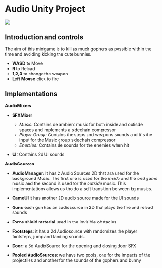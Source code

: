 # Audio Unity Project
[![](https://img.youtube.com/vi/MzaYSEiA7uI/maxresdefault.jpg)](https://youtu.be/MzaYSEiA7uI)


## Introduction and controls
The aim of this minigame is to kill as much gophers as possible within the time and avoiding kicking the cute bunnies.

 - **WASD** to Move
 - **R** to Reload
 - **1,2,3** to change the weapon
 - **Left Mouse** click to fire

## Implementations

**AudioMixers**

 - **SFXMixer**
	 - *Music:* Contains de ambient music for both inside and outisde spaces and implements a sidechain compressor
	 - *Player Group:* Contains the steps and weapons sounds and it's the input for the Music group sidechain compressor
	 - *Enemies:* Contains de sounds for the enemies when hit


- **UI:**  Contains 2d UI sounds

**AudioSources**
 - **AudioManager:** It has 2 Audio Sources 2D that ara used for the background Music. The first one is used for the *inside* and the *end game* music and the second is used for the *outside* music. This implementations allows us tho do a soft transition between bg musics.

 - **GameUI** it has another 2D audio source made for the UI sounds

- **Guns** each gun has an audiosource in 2D that plays the fire and reload sounds
 - **Force shield material** used in the invisible obstacles
 - **Footsteps**: it has a 2d Audiosource with randomizes the player footsteps, jump and landing sounds.
 - **Door:** a 3d AudioSource for the opening and closing door SFX
 - **Pooled AudioSources**: we have two pools, one for the impacts of the projectiles and another for the sounds of the gophers and bunny
